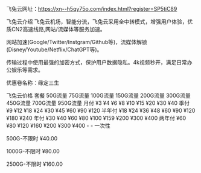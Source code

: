 飞兔云网址：https://xn--h5qy75o.com/index.html?register=SP5tiC89

飞兔云介绍
飞兔云机场，智能分流，飞兔云采用全中转模式，增强用户体验，优质CN2高速线路,网站/流媒体等服务加速。

网站加速(Google/Twitter/Instgram/Github等)，流媒体解锁(Disney/Youtube/Netflix/ChatGPT等)。

传输过程中使用最强的加密方式，保护用户数据隐私。4k视频秒开，满足日常办公娱乐等需求。

优惠卷名称：缘定三生

飞兔云价格
套餐	50G流量	75G流量	100G流量	150G流量	200G流量	300G流量	450G流量	700G流量	950G流量
月付	¥3	¥4	¥6	¥8	¥10	¥15	¥20	¥30	¥40
季付	¥9	¥12	¥18	¥24	¥30	¥45	¥60	¥90	¥120
半年付	¥18	¥24	¥36	¥48	¥60	¥90	¥120	¥180	¥240
年付	¥30	¥40	¥60	¥80	¥100	¥159	¥200	¥300	¥400
两年付	¥60	¥80	¥120	¥160	¥200	¥300	¥400	-	-
一次性

500G-不限时 ¥40.00

1000G-不限时 ¥80.00

2500G-不限时 ¥160.00
